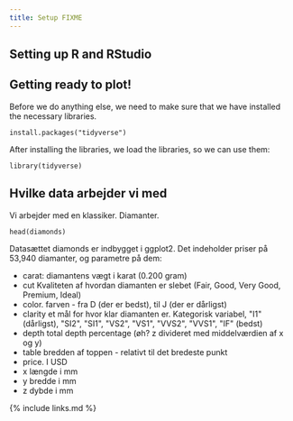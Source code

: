 ```yaml
---
title: Setup FIXME
---
```


## Setting up R and RStudio 


## Getting ready to plot!
Before we do anything else, we need to make sure that we have installed the necessary libraries.

```{r installing libraries, eval=F}
install.packages("tidyverse")
```

After installing the libraries, we load the libraries, so we can use them:

```{r}
library(tidyverse)
```

## Hvilke data arbejder vi med

Vi arbejder med en klassiker. Diamanter.

```{r}
head(diamonds)
```

Datasættet diamonds er indbygget i ggplot2. Det indeholder priser på 53,940 diamanter,
og parametre på dem:

- carat: diamantens vægt i karat (0.200 gram)
- cut Kvaliteten af hvordan diamanten er slebet (Fair, Good, Very Good, Premium, Ideal)
- color. farven - fra D (der er bedst), til J (der er dårligst)
- clarity et mål for hvor klar diamanten er. Kategorisk variabel, "I1" (dårligst), "SI2", "SI1", "VS2", "VS1", "VVS2", "VVS1", "IF" (bedst)
- depth total depth percentage (øh? z divideret med middelværdien af x og y)
- table bredden af toppen - relativt til det bredeste punkt
- price. I USD
- x længde i mm
- y bredde i mm
- z dybde i mm


{% include links.md %}
